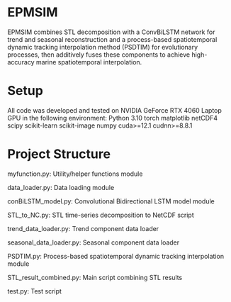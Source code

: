 # EPMSIM
EPMSIM combines STL decomposition with a ConvBiLSTM network for trend and seasonal reconstruction and a process-based spatiotemporal dynamic tracking interpolation method (PSDTIM) for evolutionary processes, then additively fuses these components to achieve high-accuracy marine spatiotemporal interpolation.

# Setup
All code was developed and tested on NVIDIA GeForce RTX 4060 Laptop GPU in the following environment:
Python 3.10
torch
matplotlib
netCDF4
scipy
scikit-learn
scikit-image
numpy
cuda>=12.1
cudnn>=8.8.1

# Project Structure
myfunction.py: Utility/helper functions module

data_loader.py: Data loading module

conBiLSTM_model.py: Convolutional Bidirectional LSTM model module

STL_to_NC.py: STL time-series decomposition to NetCDF script

trend_data_loader.py: Trend component data loader

seasonal_data_loader.py: Seasonal component data loader

PSDTIM.py: Process-based spatiotemporal dynamic tracking interpolation module

STL_result_combined.py: Main script combining STL results

test.py: Test script
